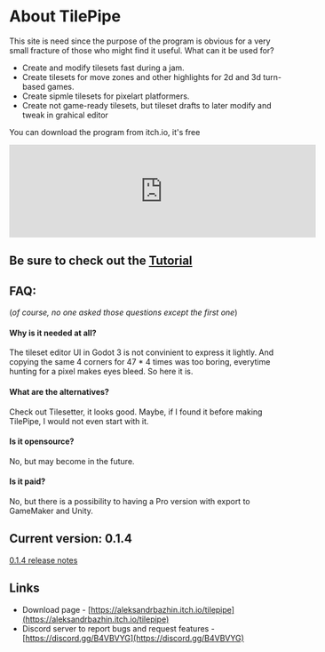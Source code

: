 # About TilePipe

This site is need since the purpose of the program is obvious for a very small fracture of those who might find it useful. What can it be used for?
- Create and modify tilesets fast during a jam.
- Create tilesets for move zones and other highlights for 2d and 3d turn-based games.
- Create sipmle tilesets for pixelart platformers.
- Create not game-ready tilesets, but tileset drafts to later modify and tweak in grahical editor

You can download the program from itch.io, it's free
<iframe src="https://itch.io/embed/795448?dark=true" width="552" height="167" frameborder="0"><a href="https://aleksandrbazhin.itch.io/tilepipe">TilePipe by aleksandrbazhin</a></iframe>

## Be sure to check out the [Tutorial](tutorial.html)

## FAQ:
(_of course, no one asked those questions except the first one_)

#### Why is it needed at all?
The tileset editor UI in Godot 3 is not convinient to express it lightly. And copying the same 4 corners for 47 * 4 times was too boring, everytime hunting for a pixel makes eyes bleed. So here it is.
#### What are the alternatives?
Check out Tilesetter, it looks good. Maybe, if I found it before making TilePipe, I would not even start with it.
#### Is it opensource?
No, but may become in the future. 
#### Is it paid?
No, but there is a possibility to having a Pro version with export to GameMaker and Unity.

## Current version: 0.1.4

[0.1.4 release notes](https://aleksandrbazhin.itch.io/tilepipe/devlog/240912/version-014-out-with-some-bug-fixes-and-improvements)


## Links
- Download page - [https://aleksandrbazhin.itch.io/tilepipe](https://aleksandrbazhin.itch.io/tilepipe)
- Discord server to report bugs and request features - [https://discord.gg/B4VBVYG](https://discord.gg/B4VBVYG)

